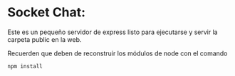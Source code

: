 # Socket Chat:

Este es un pequeño servidor de express listo para ejecutarse y servir la carpeta public en la web.

Recuerden que deben de reconstruir los módulos de node con el comando

```
npm install
```
